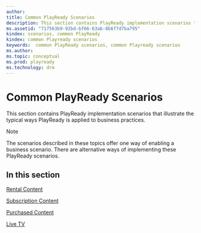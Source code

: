 ```yaml
---
author:
title: Common PlayReady Scenarios
description: This section contains PlayReady implementation scenarios that illustrate the typical ways PlayReady is applied to business practices.
ms.assetid: "717563b9-92bd-bf66-63ab-8b6f7d7ba795"
kindex: scenarios, common PlayReady
kindex: common Playready scenarios
keywords:  common PlayReady scenarios, common Playready scenarios
ms.author:
ms.topic: conceptual
ms.prod: playready
ms.technology: drm
---
```



# Common PlayReady Scenarios


This section contains PlayReady implementation scenarios that illustrate the typical ways PlayReady is applied to business practices.

> [!NOTE]
> The scenarios described in these topics offer one way of enabling a business scenario. There are alternative ways of implementing these PlayReady scenarios.

## In this section

[Rental Content](scenario-rental-content.md)

[Subscription Content](scenario-subscription-content.md)

[Purchased Content](scenario-purchased-content.md)

[Live TV](scenario-live-tv.md)


